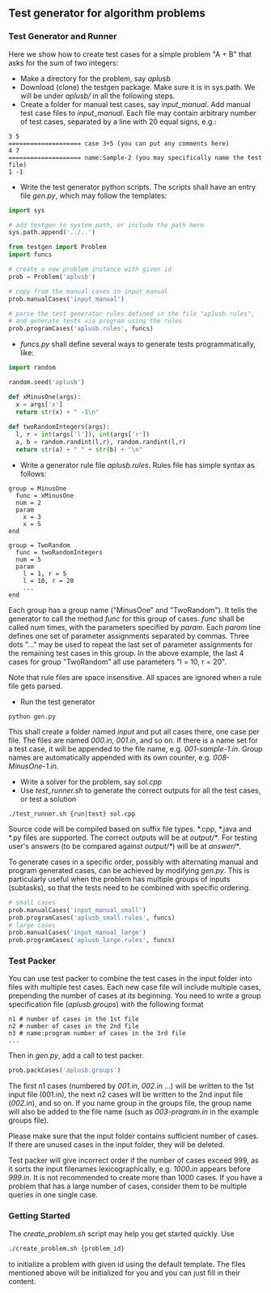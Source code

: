 ## Test generator for algorithm problems



### Test Generator and Runner

Here we show how to create test cases for a simple problem "A + B" that asks for the sum of two integers:

* Make a directory for the problem, say _aplusb_
* Download (clone) the testgen package. Make sure it is in sys.path.
We will be under _aplusb/_ in all the following steps.
* Create a folder for manual test cases, say _input\_manual_.
Add manual test case files to _input\_manual_.
Each file may contain arbitrary number of test cases, separated by a line with 20 equal signs, e.g.:
```
3 5
==================== case 3+5 (you can put any comments here)
4 7
==================== name:Sample-2 (you may specifically name the test file)
1 -1
```
* Write the test generator python scripts. 
The scripts shall have an entry file _gen.py_, which may follow the templates:
```python
import sys

# add testgen to system path, or include the path here
sys.path.append('../..')

from testgen import Problem
import funcs

# create a new problem instance with given id
prob = Problem('aplusb')

# copy from the manual cases in input_manual
prob.manualCases('input_manual')

# parse the test generator rules defined in the file "aplusb.rules",
# and generate tests via program using the rules
prob.programCases('aplusb.rules', funcs)
```
* _funcs.py_ shall define several ways to generate tests programmatically, like:
```python
import random

random.seed('aplusb')

def xMinusOne(args):
  x = args['x']
  return str(x) + " -1\n"
  
def twoRandomIntegers(args):
  l, r = int(args['l']), int(args['r'])
  a, b = random.randint(l,r), random.randint(l,r)
  return str(a) + " " + str(b) + "\n"
```

* Write a generator rule file _aplusb.rules_. Rules file has simple syntax as follows:
```
group = MinusOne
  func = xMinusOne
  num = 2
  param
    x = 3
    x = 5
end

group = TwoRandom
  func = twoRandomIntegers
  num = 5
  param
    l = 1, r = 5
    l = 10, r = 20
    ...
end
```
Each group has a group name ("MinusOne" and "TwoRandom").
It tells the generator to call the method _func_ for this group of cases.
_func_ shall be called _num_ times, with the parameters specified by _param_.
Each _param_ line defines one set of parameter assignments separated by commas.
Three dots "..." may be used to repeat the last set of parameter assignments for the remaining test cases in this group.
In the above example, the last 4 cases for group "TwoRandom" all use parameters "l = 10, r = 20".

Note that rule files are space insensitive.
All spaces are ignored when a rule file gets parsed.

* Run the test generator
```
python gen.py
```
This shall create a folder named _input_ and put all cases there, one case per file.
The files are named _000.in_, _001.in_, and so on.
If there is a name set for a test case, it will be appended to the file name, e.g. _001-sample-1.in_.
Group names are automatically appended with its own counter, e.g. _008-MinusOne-1.in_.

* Write a solver for the problem, say _sol.cpp_
* Use _test\_runner.sh_ to generate the correct outputs for all the test cases, or test a solution
```
./test_runner.sh {run|test} sol.cpp
```
Source code will be compiled based on suffix file types. \*.cpp, \*.java and \*.py files are supported.
The correct outputs will be at _output/\*_.
For testing user's answers (to be compared against _output/\*_) will be at _answer/\*_.

To generate cases in a specific order, possibly with alternating manual and program generated cases, can be achieved by
modifying _gen.py_. This is particularly useful when the problem has multiple groups of inputs (subtasks), so
that the tests need to be combined with specific ordering.
```python
# small cases
prob.manualCases('input_manual_small')
prob.programCases('aplusb_small.rules', funcs)
# large cases
prob.manualCases('input_manual_large')
prob.programCases('aplusb_large.rules', funcs)
```


### Test Packer

You can use test packer to combine the test cases in the input folder into files with multiple test cases.
Each new case file will include multiple cases, prepending the number of cases at its beginning.
You need to write a group specification file (_aplusb.groups_) with the following format
```
n1 # number of cases in the 1st file
n2 # number of cases in the 2nd file
n3 # name:program number of cases in the 3rd file
...
```
Then in _gen.py_, add a call to test packer.
```Python
prob.packCases('aplusb.groups')
```
The first n1 cases (numbered by _001.in_, _002.in_ ...) will be written to the 1st input file (001.in),
the next n2 cases will be written to the 2nd input file (_002.in_), and so on.
If you name group in the groups file, the group name will also be added to the file name (such as _003-program.in_ in the example groups file).

Please make sure that the input folder contains sufficient number of cases.
If there are unused cases in the input folder, they will be deleted.

Test packer will give incorrect order if the number of cases exceed 999, as it sorts the input filenames lexicographically,
e.g. _1000.in_ appears before _999.in_.
It is not recommended to create more than 1000 cases.
If you have a problem that has a large number of cases, consider them to be multiple queries in one single case.



### Getting Started

The _create_problem.sh_ script may help you get started quickly. Use
```bash
./create_problem.sh {problem_id}
```
to initialize a problem with given id using the default template.
The files mentioned above will be initialized for you and you can just fill in their content.
